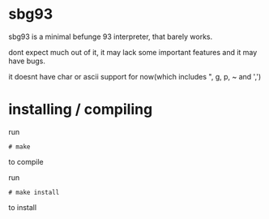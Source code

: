 # sbg93
sbg93 is a minimal befunge 93 interpreter, that barely works.

dont expect much out of it, it may lack some important features and it may have bugs.

it doesnt have char or ascii support for now(which includes ", g, p, ~ and ',')

# installing / compiling
run 
```
# make
```
to compile

run 
```
# make install
```
to install

